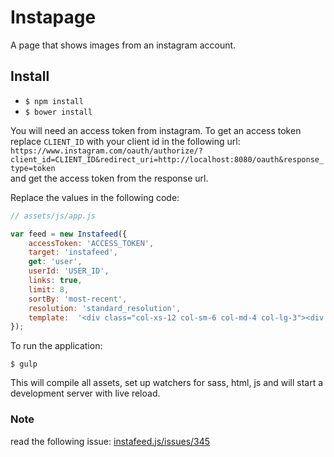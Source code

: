 # Instapage
A page that shows images from an instagram account.

## Install
- `$ npm install`
- `$ bower install`

You will need an access token from instagram.
To get an access token replace `CLIENT_ID` with your client id in the following url:  
`https://www.instagram.com/oauth/authorize/?client_id=CLIENT_ID&redirect_uri=http://localhost:8080/oauth&response_type=token`  
and get the access token from the response url.  

Replace the values in the following code:
```javascript
// assets/js/app.js

var feed = new Instafeed({
    accessToken: 'ACCESS_TOKEN',
    target: 'instafeed',
    get: 'user',
    userId: 'USER_ID',
    links: true,
    limit: 8,
    sortBy: 'most-recent',
    resolution: 'standard_resolution',
    template:  '<div class="col-xs-12 col-sm-6 col-md-4 col-lg-3"><div class="photo-box"><div class="image-wrap"><a href="{{link}}"><img src="{{image}}"></a><div class="likes">{{likes}} Likes</div></div><div class="description">{{caption}}<div class="date">{{model.date}}</div></div></div></div>'
});
```

To run the application:  
```
$ gulp

```
This will compile all assets, set up watchers for sass, html, js and will start a development server with live reload.  


### Note  
read the following issue: [instafeed.js/issues/345](https://github.com/stevenschobert/instafeed.js/issues/345)
